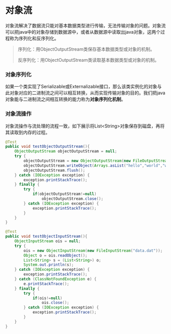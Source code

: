 # 对象流

对象流解决了数据流只能对基本数据类型进行传输，无法传输对象的问题。对象流可以把java中的对象存储到数据源中，或者从数据源中读取出java对象，这两个过程称为序列化和反序列化。

> 序列化：用ObjectOutputStream类保存基本数据类型或对象的机制。
>
> 反序列化：用ObjectOutputStream类读取基本数据类型或对象的机制。

### 对象序列化

如果一个类实现了Serializable或Externalizable接口，那么该类实例化的对象与此对象对应的二进制流之间可以相互转换，从而实现传输对象的目的。我们把java对象能与二进制流之间相互转换的能力称为**对象序列化机制**。

### 对象流操作

对象流操作与流处理的流程一致，如下展示将List\<String\>对象保存到磁盘，再将其读取到内存的过程。

```java
@Test
public void testObjectOutputStream(){
    ObjectOutputStream objectOutputStream = null;
    try {
        objectOutputStream = new ObjectOutputStream(new FileOutputStream("data.dat"));
        objectOutputStream.writeObject(Arrays.asList("hello","world","who","do","you","love"));
        objectOutputStream.flush();
    } catch (IOException exception) {
        exception.printStackTrace();
    } finally {
        try {
            if(objectOutputStream!=null)
                objectOutputStream.close();
        } catch (IOException exception) {
            exception.printStackTrace();
        }
    }
}

@Test
public void testObjectInputStream(){
    ObjectInputStream ois = null;
    try {
        ois = new ObjectInputStream(new FileInputStream("data.dat"));
        Object o = ois.readObject();
        List<String> s = (List<String>) o;
        System.out.println(s);
    } catch (IOException exception) {
        exception.printStackTrace();
    } catch (ClassNotFoundException e) {
        e.printStackTrace();
    } finally {
        try {
            if(ois!=null)
                ois.close();
        } catch (IOException exception) {
            exception.printStackTrace();
        }
    }
}
```

